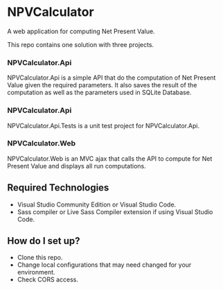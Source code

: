 # NPVCalculator

A web application for computing Net Present Value.

This repo contains one solution with three projects.

### NPVCalculator.Api
NPVCalculator.Api is a simple API that do the computation of Net Present Value given the required parameters. It also saves the result of the computation as well as the parameters used in SQLite Database.

### NPVCalculator.Api
NPVCalculator.Api.Tests is a unit test project for NPVCalculator.Api.

### NPVCalculator.Web
NPVCalculator.Web is an MVC ajax that calls the API to compute for Net Present Value and displays all run computations.

## Required Technologies

* Visual Studio Community Edition or Visual Studio Code.
* Sass compiler or Live Sass Compiler extension if using Visual Studio Code.

## How do I set up?

* Clone this repo.
* Change local configurations that may need changed for your environment.
* Check CORS access.

